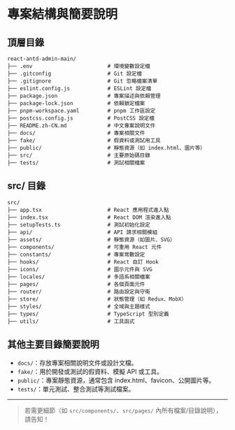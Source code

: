 # 專案結構與簡要說明

## 頂層目錄

```
react-antd-admin-main/
├── .env                        # 環境變數設定檔
├── .gitconfig                  # Git 設定檔
├── .gitignore                  # Git 忽略檔案清單
├── eslint.config.js            # ESLint 設定檔
├── package.json                # 專案描述與依賴管理
├── package-lock.json           # 依賴鎖定檔案
├── pnpm-workspace.yaml         # pnpm 工作區設定
├── postcss.config.js           # PostCSS 設定檔
├── README.zh-CN.md             # 中文專案說明文件
├── docs/                       # 專案相關文件
├── fake/                       # 假資料或測試用工具
├── public/                     # 靜態資源（如 index.html、圖片等）
├── src/                        # 主要原始碼目錄
├── tests/                      # 測試相關檔案
```

## src/ 目錄

```
src/
├── app.tsx                     # React 應用程式進入點
├── index.tsx                   # React DOM 渲染進入點
├── setupTests.ts               # 測試初始化設定
├── api/                        # API 請求相關模組
├── assets/                     # 靜態資源（如圖片、SVG）
├── components/                 # 可重用 React 元件
├── constants/                  # 專案常數設定
├── hooks/                      # React 自訂 Hook
├── icons/                      # 圖示元件與 SVG
├── locales/                    # 多語系相關檔案
├── pages/                      # 各個頁面元件
├── router/                     # 路由設定與守衛
├── store/                      # 狀態管理（如 Redux、MobX）
├── styles/                     # 全域與主題樣式
├── types/                      # TypeScript 型別定義
├── utils/                      # 工具函式
```

## 其他主要目錄簡要說明

- `docs/`：存放專案相關說明文件或設計文檔。
- `fake/`：用於開發或測試的假資料、模擬 API 或工具。
- `public/`：專案靜態資源，通常包含 index.html、favicon、公開圖片等。
- `tests/`：單元測試、整合測試等測試檔案。

---

> 若需更細節（如 `src/components/`、`src/pages/` 內所有檔案/目錄說明），請告知！